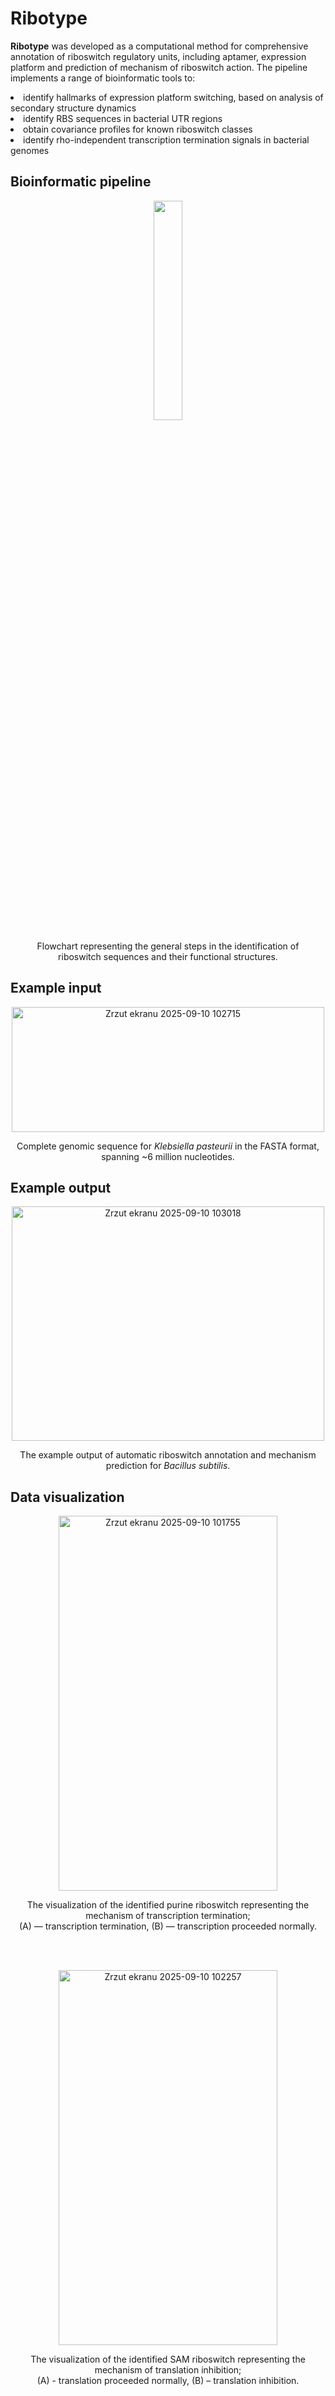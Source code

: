 # Ribotype

**Ribotype** was developed as a computational method
for comprehensive annotation of riboswitch regulatory units, including aptamer,
expression platform and prediction of mechanism of riboswitch action. The pipeline implements
a range of bioinformatic tools to:

<li>identify hallmarks of expression platform switching, based on analysis of
secondary structure dynamics</li>
<li>identify RBS sequences in bacterial UTR regions</li>
<li>obtain covariance profiles for known riboswitch classes</li>
<li>identify rho-independent transcription termination signals in bacterial genomes</li>

## Bioinformatic pipeline
<p align="center">
  <img src="https://github.com/adrbrodz/adrbrodz.github.io/blob/main/src/ribotype-flow2.png?raw=true" width="30%" height="30%">
</p>
<p align = center>
  Flowchart representing the general steps in the identification of </br>
riboswitch sequences and their functional structures.</p>

## Example input

<p align="center">
  <img width="500" height="200" alt="Zrzut ekranu 2025-09-10 102715" src="https://github.com/user-attachments/assets/de8335e0-b31b-4c29-b4cf-db536a264613" />
</p>
<p align="center">
  Complete genomic sequence for <i>Klebsiella pasteurii</i> in the FASTA format,<br/>spanning ~6 million nucleotides.
</p>

## Example output

<p align="center">
  <img width="500" height="375" alt="Zrzut ekranu 2025-09-10 103018" src="https://github.com/user-attachments/assets/2806b117-30a4-45ed-b5b9-1299e5d46e94" />
</p>
<p align="center">
The example output of automatic riboswitch annotation and mechanism<br/>
prediction for <i>Bacillus subtilis</i>.
</p>


## Data visualization

<p align="center">
  <img width="350" height="600" alt="Zrzut ekranu 2025-09-10 101755" src="https://github.com/user-attachments/assets/a2786633-4a35-4e17-a4b3-896a0865f97b" />
</p>
<p align = center>
The visualization of the identified purine riboswitch representing the
mechanism of transcription termination;<br/>(A) — transcription termination,
(B) — transcription proceeded normally.</p>
<br/><br/>
<p align="center">
  <img width="350" height="600" alt="Zrzut ekranu 2025-09-10 102257" src="https://github.com/user-attachments/assets/f9f21ee9-4793-4e83-8ed2-f3fb5d6bedd1" />
</p>
<p align = center>
The visualization of the identified SAM riboswitch representing the
mechanism of translation inhibition;<br/>(A) - translation proceeded normally,
(B) – translation inhibition.
</p>
